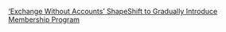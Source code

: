 [‘Exchange Without Accounts’ ShapeShift to Gradually Introduce Membership Program](https://cointelegraph.com/news/exchange-without-accounts-shapeshift-to-gradually-introduce-membership-program)